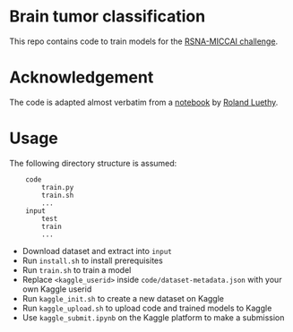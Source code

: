# Brain tumor classification

This repo contains code to train models for the [RSNA-MICCAI challenge](https://www.kaggle.com/c/rsna-miccai-brain-tumor-radiogenomic-classification).

# Acknowledgement

The code is adapted almost verbatim from a [notebook](https://www.kaggle.com/rluethy/efficientnet3d-with-one-mri-type) by [Roland Luethy](https://www.kaggle.com/rluethy).

# Usage

The following directory structure is assumed:
```
    code
        train.py
        train.sh
        ...
    input
        test
        train
        ...
```
- Download dataset and extract into `input`
- Run `install.sh` to install prerequisites
- Run `train.sh` to train a model
- Replace `<kaggle_userid>` inside `code/dataset-metadata.json` with your own Kaggle userid
- Run `kaggle_init.sh` to create a new dataset on Kaggle
- Run `kaggle_upload.sh` to upload code and trained models to Kaggle
- Use `kaggle_submit.ipynb` on the Kaggle platform to make a submission